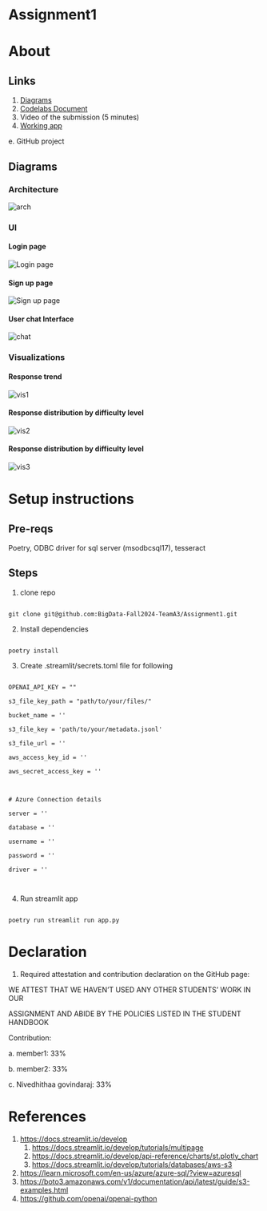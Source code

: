 
# Assignment1
# About
## Links
1. [Diagrams](#diagrams)
2. [Codelabs Document](https://docs.google.com/document/d/12x51PlTxUmD6F9uAui8ZyoWTlUt4VTFP3YCYAvrLZq4/edit?usp=sharing)
3. Video of the submission (5 minutes)
4. [Working app](https://partyyy.streamlit.app/)

e. GitHub project

## Diagrams

### Architecture
![arch](images/architecture.jpeg)

### UI

#### Login page
![Login page](images/login.png)

#### Sign up page
![Sign up page](images/signup.png)

#### User chat Interface
![chat](images/chat.png)


### Visualizations

#### Response trend
![vis1](images/vis1.png)

#### Response distribution by difficulty level
![vis2](images/vis2.png)

#### Response distribution by difficulty level
![vis3](images/vis3.png)


# Setup instructions

## Pre-reqs

Poetry, ODBC driver for sql server (msodbcsql17), tesseract

## Steps

1. clone repo

```

git clone git@github.com:BigData-Fall2024-TeamA3/Assignment1.git

```

  

2. Install dependencies

```

poetry install

```

3. Create .streamlit/secrets.toml file for following

```

OPENAI_API_KEY = ""

s3_file_key_path = "path/to/your/files/"

bucket_name = ''

s3_file_key = 'path/to/your/metadata.jsonl'

s3_file_url = ''

aws_access_key_id = ''

aws_secret_access_key = ''

  

# Azure Connection details

server = ''

database = ''

username = ''

password = ''

driver = ''

  

```

  

4. Run streamlit app

```

poetry run streamlit run app.py

```

# Declaration

1. Required attestation and contribution declaration on the GitHub page:


WE ATTEST THAT WE HAVEN’T USED ANY OTHER STUDENTS’ WORK IN OUR

ASSIGNMENT AND ABIDE BY THE POLICIES LISTED IN THE STUDENT HANDBOOK

Contribution:

a. member1: 33%

b. member2: 33%

c. Nivedhithaa govindaraj: 33%


# References

1. https://docs.streamlit.io/develop
    1. https://docs.streamlit.io/develop/tutorials/multipage
    2. https://docs.streamlit.io/develop/api-reference/charts/st.plotly_chart
    3. https://docs.streamlit.io/develop/tutorials/databases/aws-s3 
2. https://learn.microsoft.com/en-us/azure/azure-sql/?view=azuresql
3. https://boto3.amazonaws.com/v1/documentation/api/latest/guide/s3-examples.html
4. https://github.com/openai/openai-python